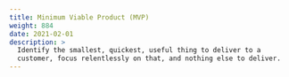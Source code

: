 ```yaml
---
title: Minimum Viable Product (MVP)
weight: 884
date: 2021-02-01
description: >
  Identify the smallest, quickest, useful thing to deliver to a
  customer, focus relentlessly on that, and nothing else to deliver.
---
```

 
